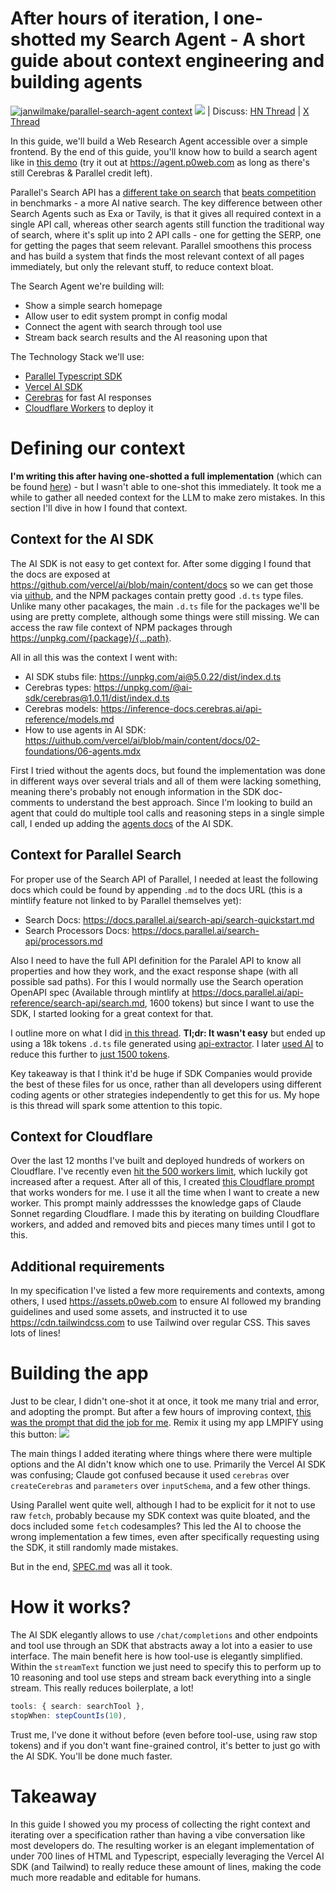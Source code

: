 # After hours of iteration, I one-shotted my Search Agent - A short guide about context engineering and building agents

[![janwilmake/parallel-search-agent context](https://badge.forgithub.com/janwilmake/parallel-search-agent?lines=false)](https://uithub.com/janwilmake/parallel-search-agent?lines=false) [![](https://remix.forgithub.com/badge)](https://remix.forgithub.com/janwilmake/parallel-search-agent) | Discuss: [HN Thread](https://news.ycombinator.com/newest) | [X Thread](https://x.com/janwilmake/status/1960669482697023920)

In this guide, we'll build a Web Research Agent accessible over a simple frontend. By the end of this guide, you'll know how to build a search agent like in [this demo](https://x.com/janwilmake/status/1960652955251589355) (try it out at https://agent.p0web.com as long as there's still Cerebras & Parallel credit left).

Parallel's Search API has a [different take on search](https://parallel.ai/blog/parallel-search-api) that [beats competition](https://parallel.ai/blog/search-api-benchmark) in benchmarks - a more AI native search. The key difference between other Search Agents such as Exa or Tavily, is that it gives all required context in a single API call, whereas other search agents still function the traditional way of search, where it's split up into 2 API calls - one for getting the SERP, one for getting the pages that seem relevant. Parallel smoothens this process and has build a system that finds the most relevant context of all pages immediately, but only the relevant stuff, to reduce context bloat.

The Search Agent we're building will:

- Show a simple search homepage
- Allow user to edit system prompt in config modal
- Connect the agent with search through tool use
- Stream back search results and the AI reasoning upon that

The Technology Stack we'll use:

- [Parallel Typescript SDK](https://docs.parallel.ai/home)
- [Vercel AI SDK](https://ai-sdk.dev/docs/introduction)
- [Cerebras](https://ai-sdk.dev/providers/ai-sdk-providers/cerebras) for fast AI responses
- [Cloudflare Workers](https://workers.cloudflare.com) to deploy it

# Defining our context

**I'm writing this after having one-shotted a full implementation** (which can be found [here](https://github.com/janwilmake/parallel-search-agent)) - but I wasn't able to one-shot this immediately. It took me a while to gather all needed context for the LLM to make zero mistakes. In this section I'll dive in how I found that context.

## Context for the AI SDK

The AI SDK is not easy to get context for. After some digging I found that the docs are exposed at https://github.com/vercel/ai/blob/main/content/docs so we can get those via [uithub](https://uithub.com), and the NPM packages contain pretty good `.d.ts` type files. Unlike many other pacakages, the main `.d.ts` file for the packages we'll be using are pretty complete, although some things were still missing. We can access the raw file context of NPM packages through https://unpkg.com/{package}/{...path}.

All in all this was the context I went with:

- AI SDK stubs file: https://unpkg.com/ai@5.0.22/dist/index.d.ts
- Cerebras types: https://unpkg.com/@ai-sdk/cerebras@1.0.11/dist/index.d.ts
- Cerebras models: https://inference-docs.cerebras.ai/api-reference/models.md
- How to use agents in AI SDK: https://uithub.com/vercel/ai/blob/main/content/docs/02-foundations/06-agents.mdx

First I tried without the agents docs, but found the implementation was done in different ways over several trials and all of them were lacking something, meaning there's probably not enough information in the SDK doc-comments to understand the best approach. Since I'm looking to build an agent that could do multiple tool calls and reasoning steps in a single simple call, I ended up adding the [agents docs](https://ai-sdk.dev/docs/foundations/agents) of the AI SDK.

## Context for Parallel Search

For proper use of the Search API of Parallel, I needed at least the following docs which could be found by appending `.md` to the docs URL (this is a mintlify feature not linked to by Parallel themselves yet):

- Search Docs: https://docs.parallel.ai/search-api/search-quickstart.md
- Search Processors Docs: https://docs.parallel.ai/search-api/processors.md

Also I need to have the full API definition for the Paralel API to know all properties and how they work, and the exact response shape (with all possible sad paths). For this I would normally use the Search operation OpenAPI spec (Available through mintlify at https://docs.parallel.ai/api-reference/search-api/search.md, 1600 tokens) but since I want to use the SDK, I started looking for a great context for that.

I outline more on what I did [in this thread](https://x.com/janwilmake/status/1960395242391093620). **Tl;dr: It wasn't easy** but ended up using a 18k tokens `.d.ts` file generated using [api-extractor](https://api-extractor.com). I later [used AI](https://letmeprompt.com/rules-httpsuithu-nzfohl0) to reduce this further to [just 1500 tokens](https://rules-httpsuithu-nzfohl0.letmeprompt.com/parallel-search.d.ts).

Key takeaway is that I think it'd be huge if SDK Companies would provide the best of these files for us once, rather than all developers using different coding agents or other strategies independently to get this for us. My hope is this thread will spark some attention to this topic.

## Context for Cloudflare

Over the last 12 months I've built and deployed hundreds of workers on Cloudflare. I've recently even [hit the 500 workers limit](https://x.com/janwilmake/status/1954895768617361827), which luckily got increased after a request. After all of this, I created [this Cloudflare prompt](https://flaredream.com/system-ts.md) that works wonders for me. I use it all the time when I want to create a new worker. This prompt mainly addressses the knowledge gaps of Claude Sonnet regarding Cloudflare. I made this by iterating on building Cloudflare workers, and added and removed bits and pieces many times until I got to this.

## Additional requirements

In my specification I've listed a few more requirements and contexts, among others, I used https://assets.p0web.com to ensure AI followed my branding guidelines and used some assets, and instructed it to use https://cdn.tailwindcss.com to use Tailwind over regular CSS. This saves lots of lines!

# Building the app

Just to be clear, I didn't one-shot it at once, it took me many trial and error, and adopting the prompt. But after a few hours of improving context, [this was the prompt that did the job for me](SPEC.md). Remix it using my app LMPIFY using this button: [![](https://remix.forgithub.com/badge)](https://remix.forgithub.com/janwilmake/parallel-search-agent)

The main things I added iterating where things where there were multiple options and the AI didn't know which one to use. Primarily the Vercel AI SDK was confusing; Claude got confused because it used `cerebras` over `createCerebras` and `parameters` over `inputSchema`, and a few other things.

Using Parallel went quite well, although I had to be explicit for it not to use raw `fetch`, probably because my SDK context was quite bloated, and the docs included some `fetch` codesamples? This led the AI to choose the wrong implementation a few times, even after specifically requesting using the SDK, it still randomly made mistakes.

But in the end, [SPEC.md](SPEC.md) was all it took.

# How it works?

The AI SDK elegantly allows to use `/chat/completions` and other endpoints and tool use through an SDK that abstracts away a lot into a easier to use interface. The main benefit here is how tool-use is elegantly simplified. Within the `streamText` function we just need to specify this to perform up to 10 reasoning and tool use steps and stream back everything into a single stream. This really reduces boilerplate, a lot!

```ts
tools: { search: searchTool },
stopWhen: stepCountIs(10),
```

Trust me, I've done it without before (even before tool-use, using raw stop tokens) and if you don't want fine-grained control, it's better to just go with the AI SDK. You'll be done much faster.

# Takeaway

In this guide I showed you my process of collecting the right context and iterating over a specification rather than having a vibe conversation like most developers do. The resulting worker is an elegant implementation of under 700 lines of HTML and Typescript, especially leveraging the Vercel AI SDK (and Tailwind) to really reduce these amount of lines, making the code much more readable and editable for humans.
